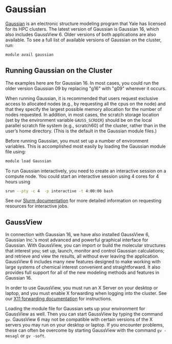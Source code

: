 # Gaussian

[Gaussian](http://www.gaussian.com/) is an electronic structure modeling program that Yale has licensed for its HPC clusters. The latest version of Gaussian is Gaussian 16, which also includes GaussView 6. Older versions of both applications are also available. To see a full list of available versions of Gaussian on the cluster, run:

``` bash
module avail gaussian
```

## Running Gaussian on the Cluster

The examples here are for Gaussian 16. In most cases, you could run the older version Gaussian 09 by replacing "g16" with "g09" wherever it occurs.

When running Gaussian, it is recommended that users request exclusive access to allocated nodes (e.g., by requesting all the cpus on the node) and that they specify the largest possible memory allocation for the number of nodes requested. In addition, in most cases, the scratch storage location (set by the environment variable `GAUSS_SCRDIR`) should be on the local parallel scratch file system (e.g., scratch60)  of the cluster, rather than in the user’s home directory. (This is the default in the Gaussian module files.)

Before running Gaussian, you must set up a number of environment variables. This is accomplished most easily by loading the Gaussian module file using:

``` bash
module load Gaussian
```

To run Gaussian interactively, you need to create an interactive session on a compute node. You could start an interactive session using 4 cores for 4 hours using

``` bash
srun --pty -c 4  -p interactive -t 4:00:00 bash
```

See our [Slurm documentation](/clusters-at-yale/job-scheduling) for more detailed information on requesting resources for interactive jobs.

## GaussView

In connection with Gaussian 16, we have also installed GaussView 6, Gaussian Inc.'s most advanced and powerful graphical interface for Gaussian. With GaussView, you can import or build the molecular structures that interest you; set up, launch, monitor and control Gaussian calculations; and retrieve and view the results, all without ever leaving the application. GaussView 6 includes many new features designed to make working with large systems of chemical interest convenient and straightforward. It also provides full support for all of the new modeling methods and features in Gaussian 16.

In order to use GaussView, you must run an X Server on your desktop or laptop, and you must enable X forwarding when logging into the cluster. See our [X11 forwarding documentation](/clusters-at-yale/access/x11) for instructions.

Loading the module file for Gaussian sets up your environment for GaussView as well. Then you can start GaussView by typing the command `gv`. GaussView 6 may not be compatible with certain versions of the X servers you may run on your desktop or laptop. If you encounter problems, these can often be overcome by starting GaussView with the command `gv -mesagl` or `gv -soft`.
